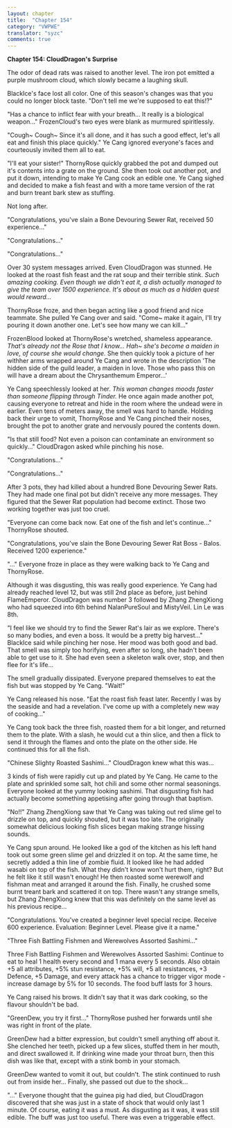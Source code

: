 ```yaml
---
layout: chapter
title:  "Chapter 154"
category: "VWPWE"
translator: "syzc"
comments: true
---
```


**Chapter 154: CloudDragon's Surprise**

The odor of dead rats was raised to another level. The iron pot emitted a purple mushroom cloud, which slowly became a laughing skull.

BlackIce's face lost all color. One of this season's changes was that you could no longer block taste. "Don't tell me we're supposed to eat this!?"

"Has a chance to inflict fear with your breath... It really is a biological weapon..." FrozenCloud's two eyes were blank as murmured spiritlessly.

"Cough~ Cough~ Since it's all done, and it has such a good effect, let's all eat and finish this place quickly." Ye Cang ignored everyone's faces and courteously invited them all to eat.

"I'll eat your sister!" ThornyRose quickly grabbed the pot and dumped out it's contents into a grate on the ground. She then took out another pot, and put it down, intending to make Ye Cang cook an edible one. Ye Cang sighed and decided to make a fish feast and with a more tame version of the rat and burn treant bark stew as stuffing.

Not long after.

"Congratulations, you've slain a Bone Devouring Sewer Rat, received 50 experience..."

"Congratulations..."

"Congratulations..."

Over 30 system messages arrived. Even CloudDragon was stunned. He looked at the roast fish feast and the rat soup and their terrible stink. *Such amazing cooking. Even though we didn't eat it, a dish actually managed to give the team over 1500 experience. It's about as much as a hidden quest would reward...*  

ThornyRose froze, and then began acting like a good friend and nice teammate. She pulled Ye Cang over and said. "Come~ make it again, I'll try pouring it down another one. Let's see how many we can kill..."

FrozenBlood looked at ThornyRose's wretched, shameless appearance. *That's already not the Rose that I know... Hah~ she's become a maiden in love, of course she would change.* She then quickly took a picture of her withher arms wrapped around Ye Cang and wrote in the description 'The hidden side of the guild leader, a maiden in love. Those who pass this on will have a dream about the Chrysanthemum Emperor...'

Ye Cang speechlessly looked at her. *This woman changes moods faster than someone flipping through Tinder.* He once again made another pot, causing everyone to retreat and hide in the room where the undead were in earlier. Even tens of meters away, the smell was hard to handle. Holding back their urge to vomit, ThornyRose and Ye Cang pinched their noses, brought the pot to another grate and nervously poured the contents down.

"Is that still food? Not even a poison can contaminate an environment so quickly..." CloudDragon asked while pinching his nose.

"Congratulations..."

"Congratulations..."

After 3 pots, they had killed about a hundred Bone Devouring Sewer Rats. They had made one final pot but didn't receive any more messages. They figured that the Sewer Rat population had become extinct. Those two working together was just too cruel.

"Everyone can come back now. Eat one of the fish and let's continue..." ThornyRose shouted.

"Congratulations, you've slain the Bone Devouring Sewer Rat Boss - Balos. Received 1200 experience."

"..." Everyone froze in place as they were walking back to Ye Cang and ThornyRose.

Although it was disgusting, this was really good experience. Ye Cang had already reached level 12, but was still 2nd place as before, just behind FlameEmperor. CloudDragon was number 3 followed by Zhang ZhengXiong who had squeezed into 6th behind NalanPureSoul and MistyVeil. Lin Le was 8th.

"I feel like we should try to find the Sewer Rat's lair as we explore. There's so many bodies, and even a boss. It would be a pretty big harvest..." BlackIce said while pinching her nose. Her mood was both good and bad. That smell was simply too horifying, even after so long, she hadn't been able to get use to it. She had even seen a skeleton walk over, stop, and then flee for it's life...

The smell gradually dissipated. Everyone prepared themselves to eat the fish but was stopped by Ye Cang. "Wait!"

Ye Cang released his nose. "Eat the roast fish feast later. Recently I was by the seaside and had a revelation. I've come up with a completely new way of cooking..."

Ye Cang took back the three fish, roasted them for a bit longer, and returned them to the plate. With a slash, he would cut a thin slice, and then a flick to send it through the flames and onto the plate on the other side. He continued this for all the fish.

"Chinese Slighty Roasted Sashimi..." CloudDragon knew what this was...

3 kinds of fish were rapidly cut up and plated by Ye Cang. He came to the plate and sprinkled some salt, hot chili and some other normal seasonings. Everyone looked at the yummy looking sashimi. That disgusting fish had actually become something appetising after going through that baptism.

"No!!" Zhang ZhengXiong saw that Ye Cang was taking out red slime gel to drizzle on top, and quickly shouted, but it was too late. The originally somewhat delicious looking fish slices began making strange hissing sounds.

Ye Cang spun around. He looked like a god of the kitchen as his left hand took out some green slime gel and drizzled it on top. At the same time, he secretly added a thin line of zombie fluid. It looked like he had added wasabi on top of the fish. What they didn't know won't hurt them, right? But he felt like it still wasn't enough! He then roasted some werewolf and fishman meat and arranged it around the fish. Finally, he crushed some burnt treant bark and scattered it on top. There wasn't any strange smells, but Zhang ZhengXiong knew that this was definitely on the same level as his previous recipe...

"Congratulations. You've created a beginner level special recipe. Receive 600 experience. Evaluation: Beginner Level. Please give it a name."

"Three Fish Battling Fishmen and Werewolves Assorted Sashimi..."

Three Fish Battling Fishmen and Werewolves Assorted Sashimi: Continue to eat to heal 1 health every second and 1 mana every 5 seconds. Also obtain +5 all attributes, +5% stun resistance, +5% will, +5 all resistances, +3 Defence, +5 Damage, and every attack has a chance to trigger vigor mode - increase damage by 5% for 10 seconds. The food buff lasts for 3 hours.

Ye Cang raised his brows. It didn't say that it was dark cooking, so the flavour shouldn't be bad.

"GreenDew, you try it first..." ThornyRose pushed her forwards until she was right in front of the plate.

GreenDew had a bitter expression, but couldn't smell anything off about it. She clenched her teeth, picked up a few slices, stuffed them in her mouth, and direct swallowed it. If drinking wine made your throat burn, then this dish was like that, except with a stink bomb in your stomach.

GreenDew wanted to vomit it out, but couldn't. The stink continued to rush out from inside her... Finally, she passed out due to the shock...

"..." Everyone thought that the guinea pig had died, but CloudDragon discovered that she was just in a state of shock that would only last 1 minute. Of course, eating it was a must. As disgusting as it was, it was still edible. The buff was just too useful. There was even a triggerable effect. 
